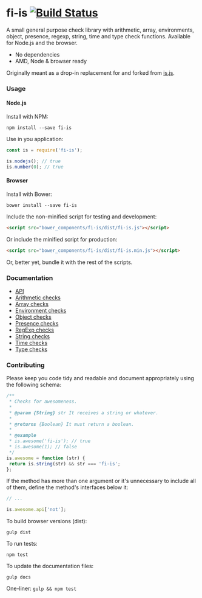 # fi-is [![Build Status](https://travis-ci.org/dotstudio-io/fi-is.svg?branch=master)](https://travis-ci.org/dotstudio-io/fi-is)

A small general purpose check library with arithmetic, array, environments, object, presence, regexp, string, time and type check functions. Available for Node.js and the browser.

- No dependencies
- AMD, Node & browser ready

Originally meant as a drop-in replacement for and forked from [is.js](https://github.com/arasatasaygin/is.js).

### Usage
#### Node.js

Install with NPM:
```
npm install --save fi-is
```

Use in you application:
```js
const is = require('fi-is');

is.nodejs(); // true
is.number(0); // true
```

#### Browser
Install with Bower:
```
bower install --save fi-is
```

Include the non-minified script for testing and development:
```html
<script src="bower_components/fi-is/dist/fi-is.js"></script>
```

Or include the minified script for production:
```html
<script src="bower_components/fi-is/dist/fi-is.min.js"></script>
```

Or, better yet, bundle it with the rest of the scripts.

### Documentation
- [API](DOCUMENTATION.md)
- [Arithmetic checks](DOCUMENTATION.md#libarithmeticjs)
- [Array checks](DOCUMENTATION.md#libarrayjs)
- [Environment checks](DOCUMENTATION.md#libenvironmentjs)
- [Object checks](DOCUMENTATION.md#libobjectjs)
- [Presence checks](DOCUMENTATION.md#libpresencejs)
- [RegExp checks](DOCUMENTATION.md#libregexpjs)
- [String checks](DOCUMENTATION.md#libstringjs)
- [Time checks](DOCUMENTATION.md#libtimejs)
- [Type checks](DOCUMENTATION.md#libtypejs)

### Contributing
Please keep you code tidy and readable and document appropriately using the following schema:

```js
/**
 * Checks for awesomeness.
 *
 * @param {String} str It receives a string or whatever.
 *
 * @returns {Boolean} It must return a boolean.
 *
 * @example
 * is.awesome('fi-is'); // true
 * is.awesome(1); // false
 */
is.awesome = function (str) {
 return is.string(str) && str === 'fi-is';
};
```

If the method has more than one argument or it's unnecessary to include all of them, define the method's interfaces below it:

```js
// ...

is.awesome.api['not'];
```

To build browser versions (dist):
```
gulp dist
```

To run tests:
```
npm test
```

To update the documentation files:
```
gulp docs
```

One-liner:
`gulp && npm test`

